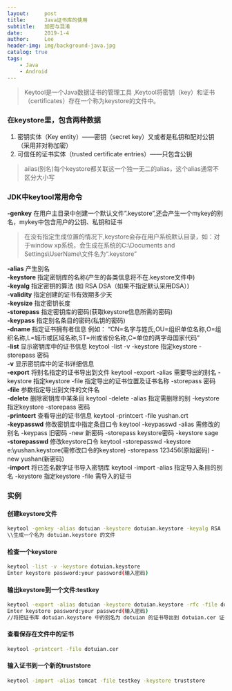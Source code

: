 ```yaml
---
layout:     post
title:      Java证书库的使用
subtitle:   加密与混淆
date:       2019-1-4
author:     Lee
header-img: img/background-java.jpg
catalog: true
tags:
    - Java
    - Android
---
```


> Keytool是一个Java数据证书的管理工具 ,Keytool将密钥（key）和证书（certificates）存在一个称为keystore的文件中。

### 在keystore里，包含两种数据

1. 密钥实体（Key entity）——密钥（secret key）又或者是私钥和配对公钥（采用非对称加密）
2. 可信任的证书实体（trusted certificate entries）——只包含公钥

> ailas(别名)每个keystore都关联这一个独一无二的alias，这个alias通常不区分大小写

### JDK中keytool常用命令

**-genkey** 在用户主目录中创建一个默认文件”.keystore”,还会产生一个mykey的别名，mykey中包含用户的公钥、私钥和证书
> 在没有指定生成位置的情况下,keystore会存在用户系统默认目录，如：对于window xp系统，会生成在系统的C:\Documents and Settings\UserName\文件名为“.keystore”

**-alias** 产生别名  
**-keystore** 指定密钥库的名称(产生的各类信息将不在.keystore文件中)  
**-keyalg** 指定密钥的算法 (如 RSA DSA（如果不指定默认采用DSA）)  
**-validity** 指定创建的证书有效期多少天  
**-keysize** 指定密钥长度  
**-storepass** 指定密钥库的密码(获取keystore信息所需的密码)  
**-keypass** 指定别名条目的密码(私钥的密码)  
**-dname** 指定证书拥有者信息 例如： “CN=名字与姓氏,OU=组织单位名称,O=组织名称,L=城市或区域名称,ST=州或省份名称,C=单位的两字母国家代码”  
**-list** 显示密钥库中的证书信息 keytool -list -v -keystore 指定keystore -storepass 密码  
**-v** 显示密钥库中的证书详细信息  
**-export** 将别名指定的证书导出到文件 keytool -export -alias 需要导出的别名 -keystore 指定keystore -file 指定导出的证书位置及证书名称 -storepass 密码  
**-file** 参数指定导出到文件的文件名  
**-delete** 删除密钥库中某条目 keytool -delete -alias 指定需删除的别 -keystore 指定keystore -storepass 密码  
**-printcert** 查看导出的证书信息 keytool -printcert -file yushan.crt  
**-keypasswd** 修改密钥库中指定条目口令 keytool -keypasswd -alias 需修改的别名 -keypass 旧密码 -new 新密码 -storepass keystore密码 -keystore sage  
**-storepasswd** 修改keystore口令 keytool -storepasswd -keystore e:\yushan.keystore(需修改口令的keystore) -storepass 123456(原始密码) -new yushan(新密码)  
**-import** 将已签名数字证书导入密钥库 keytool -import -alias 指定导入条目的别名 -keystore 指定keystore -file 需导入的证书  

### 实例

#### 创建keystore文件

```bash
keytool -genkey -alias dotuian -keystore dotuian.keystore -keyalg RSA
\\生成一个名为 dotuian.keystore 的文件
```

#### 检查一个keystore

```bash
keytool -list -v -keystore dotuian.keystore
Enter keystore password:your password(输入密码)
```

#### 输出keystore到一个文件:testkey

```bash
keytool -export -alias dotuian -keystore dotuian.keystore -rfc -file dotuian.cer
Enter keystore password:your password(输入密码)
//将把证书库 dotuian.keystore 中的别名为 dotuian 的证书导出到 dotuian.cer 证书文件中，它包含证书主体的信息及证书的公钥，不包括私钥，可以公开。
```

#### 查看保存在文件中的证书

```bash
keytool -printcert -file dotuian.cer
```

#### 输入证书到一个新的truststore

```bash
keytool -import -alias tomcat -file testkey -keystore truststore
```
